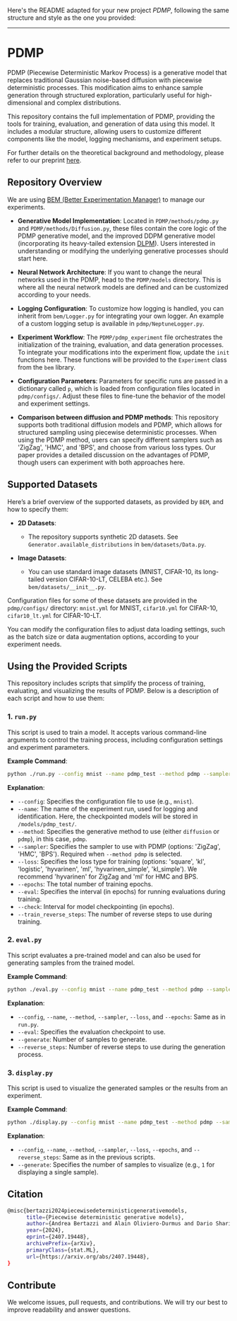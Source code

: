 Here's the README adapted for your new project *PDMP*, following the same structure and style as the one you provided:

---

# PDMP

PDMP (Piecewise Deterministic Markov Process) is a generative model that replaces traditional Gaussian noise-based diffusion with piecewise deterministic processes. This modification aims to enhance sample generation through structured exploration, particularly useful for high-dimensional and complex distributions.

This repository contains the full implementation of PDMP, providing the tools for training, evaluation, and generation of data using this model. It includes a modular structure, allowing users to customize different components like the model, logging mechanisms, and experiment setups.

For further details on the theoretical background and methodology, please refer to our preprint [here](https://arxiv.org/abs/2407.18609).

## Repository Overview

We are using [BEM (Better Experimentation Manager)](https://github.com/darioShar/bem) to manage our experiments.

- **Generative Model Implementation**: Located in `PDMP/methods/pdmp.py` and `PDMP/methods/Diffusion.py`, these files contain the core logic of the PDMP generative model, and the improved DDPM generative model (incorporating its heavy-tailed extension [DLPM](https://github.com/darioShar/DLPM)). Users interested in understanding or modifying the underlying generative processes should start here.
  
- **Neural Network Architecture**: If you want to change the neural networks used in the PDMP, head to the `PDMP/models` directory. This is where all the neural network models are defined and can be customized according to your needs.
  
- **Logging Configuration**: To customize how logging is handled, you can inherit from `bem/Logger.py` for integrating your own logger. An example of a custom logging setup is available in `pdmp/NeptuneLogger.py`.

- **Experiment Workflow**: The `PDMP/pdmp_experiment` file orchestrates the initialization of the training, evaluation, and data generation processes. To integrate your modifications into the experiment flow, update the `init` functions here. These functions will be provided to the `Experiment` class from the `bem` library.

- **Configuration Parameters**: Parameters for specific runs are passed in a dictionary called `p`, which is loaded from configuration files located in `pdmp/configs/`. Adjust these files to fine-tune the behavior of the model and experiment settings.

- **Comparison between diffusion and PDMP methods**: This repository supports both traditional diffusion models and PDMP, which allows for structured sampling using piecewise deterministic processes. When using the PDMP method, users can specify different samplers such as 'ZigZag', 'HMC', and 'BPS', and choose from various loss types. Our paper provides a detailed discussion on the advantages of PDMP, though users can experiment with both approaches here.

## Supported Datasets

Here’s a brief overview of the supported datasets, as provided by `BEM`, and how to specify them:

- **2D Datasets**: 
  - The repository supports synthetic 2D datasets. See `Generator.available_distributions` in `bem/datasets/Data.py`.

- **Image Datasets**: 
  - You can use standard image datasets (MNIST, CIFAR-10, its long-tailed version CIFAR-10-LT, CELEBA etc.). See `bem/datasets/__init__.py`.

Configuration files for some of these datasets are provided in the `pdmp/configs/` directory: `mnist.yml` for MNIST, `cifar10.yml` for CIFAR-10, `cifar10_lt.yml` for CIFAR-10-LT.
    
You can modify the configuration files to adjust data loading settings, such as the batch size or data augmentation options, according to your experiment needs.

## Using the Provided Scripts

This repository includes scripts that simplify the process of training, evaluating, and visualizing the results of PDMP. Below is a description of each script and how to use them:

### 1. `run.py`

This script is used to train a model. It accepts various command-line arguments to control the training process, including configuration settings and experiment parameters.

**Example Command**:
```bash
python ./run.py --config mnist --name pdmp_test --method pdmp --sampler ZigZag --loss hyvarinen --epochs 100 --eval 50 --check 50 --train_reverse_steps 1000
```

**Explanation**:
- `--config`: Specifies the configuration file to use (e.g., `mnist`).
- `--name`: The name of the experiment run, used for logging and identification. Here, the checkpointed models will be stored in `/models/pdmp_test/`.
- `--method`: Specifies the generative method to use (either `diffusion` or `pdmp`), in this case, `pdmp`.
- `--sampler`: Specifies the sampler to use with PDMP (options: 'ZigZag', 'HMC', 'BPS'). Required when `--method pdmp` is selected.
- `--loss`: Specifies the loss type for training (options: 'square', 'kl', 'logistic', 'hyvarinen', 'ml', 'hyvarinen_simple', 'kl_simple'). We recommend 'hyvarinen' for ZigZag and 'ml' for HMC and BPS.
- `--epochs`: The total number of training epochs.
- `--eval`: Specifies the interval (in epochs) for running evaluations during training.
- `--check`: Interval for model checkpointing (in epochs).
- `--train_reverse_steps`: The number of reverse steps to use during training.

### 2. `eval.py`

This script evaluates a pre-trained model and can also be used for generating samples from the trained model.

**Example Command**:
```bash
python ./eval.py --config mnist --name pdmp_test --method pdmp --sampler HMC --loss ml --epochs 100 --eval 100 --generate 2000 --reverse_steps 1000
```

**Explanation**:
- `--config`, `--name`, `--method`, `--sampler`, `--loss`, and `--epochs`: Same as in `run.py`.
- `--eval`: Specifies the evaluation checkpoint to use.
- `--generate`: Number of samples to generate.
- `--reverse_steps`: Number of reverse steps to use during the generation process.

### 3. `display.py`

This script is used to visualize the generated samples or the results from an experiment.

**Example Command**:
```bash
python ./display.py --config mnist --name pdmp_test --method pdmp --sampler ZigZag --loss hyvarinen --epochs 100 --reverse_steps 1000 --generate 1
```

**Explanation**:
- `--config`, `--name`, `--method`, `--sampler`, `--loss`, `--epochs`, and `--reverse_steps`: Same as in the previous scripts.
- `--generate`: Specifies the number of samples to visualize (e.g., `1` for displaying a single sample).

## Citation

```bash
@misc{bertazzi2024piecewisedeterministicgenerativemodels,
      title={Piecewise deterministic generative models}, 
      author={Andrea Bertazzi and Alain Oliviero-Durmus and Dario Shariatian and Umut Simsekli and Eric Moulines},
      year={2024},
      eprint={2407.19448},
      archivePrefix={arXiv},
      primaryClass={stat.ML},
      url={https://arxiv.org/abs/2407.19448}, 
}
```

## Contribute

We welcome issues, pull requests, and contributions. We will try our best to improve readability and answer questions.



<!-- 

# PDMP

This repository is the implementation of our Piecewise Deterministic Generative Model, as can be found [here](https://arxiv.org/abs/2407.19448)

## How to run

Open and modify ***./PDMP/config/2d_data.yml*** to configurate the run (on 2d datasets). You will find all relevant adjustable parameters. To launch an experiment, run the `./run_PDMP.py` script:

> python ./run_PDMP.py --config 2d_data --name {pdmp_experiment_name}

this will load the parameters from `./PDMP/config/2d_data.yml`, do a run, and save the results in ***./models/{pdmp_experiment_name}***. In particular, the **run** subparameters in `2d_data.yml` control the following:
* ***epochs***: number of epochs
* ***eval_freq***: number of epochs between each evaluation
* ***checkpoint_freq***: number of epochs between each model checkpoint

## Modify some parameters with command line arguments

One can pass arguments to the command line, to overwrite the configuration file's parameters for a specific run. For instance:

> python ./run_pdmp.py --config 2d_data --name tmp --noising_process pdmp --sampler BPS --reverse_steps 50 --refresh_rate 1. --epochs 100 --eval 20 --scheme splitting --loss square --logistic --kl

loads `2d_data` config file and its parameters, saves the run in `./models/tmp`, and overwrites parameters so that we: use pdmp with BPS sampler, 50 reverse steps, a refresh rate of 1., train for 100 epochs, checkpoint and evaluate every 25 epochs, use the splitting scheme as the backward scheme, and use the square loss, logistic loss and KL loss for training (we just add these losses). 

To rather use diffusion, one can run
> python ./run_PDMP.py --config 2d_data --name 2d_pdmp --epochs 100 --eval 25 --check 25 --reverse_steps 100 --noising_process diffusion


## Evaluation
The `eval_pdmp.py` script is used to evaluate models that are already trained and checkpointed thanks to the previous script. Let's look at the following command:

> python ./eval_PDMP.py --config 2d_data --name 2d_pdmp --epochs 100 --eval 25 --reverse_steps 100 --noising_process pdmp --sampler ZigZag --loss hyvarinen

This will look into the `./models/2d_pdmp` folder to find models trained with the parameters specified in `./PDMP/config/2d_data.yml` (parameters specified in the command line overwrite those specified in the config file). The script will then load corresponding models checkpointed at epochs 25, 50, ..., 100, and evaluate each of them . 

Thus pass `eval` == `epochs` in order to evaluate a single model, checkpointed at epoch `epochs`. 

## Display plots
The `display_pdmp.py` script can be used to display a plot and an animation of some generated data. It will load a model in the same fashion as the `eval_pdmp.py` script, but will always load the latest model saved with the specified parameters.
Example:

> python ./display_pdmp.py --config 2d_data --name 2d_pdmp --sampler BPS --epochs 20 --eval 20 --loss hyvarinen ml logistic --noising_process pdmp  --reverse_steps 50

Please modify lines 45 to 59 to obtain plots as desired:

```
# display plot and animation, for a specific model
anim = exp.manager.display_plots(ema_mu=None, # can specify ema rate, if such a model has been trained
                            plot_original_data=False, 
                            title=title,
                            nb_datapoints=25000, # number of points to display.
                            marker='.', # '.' marker displays pixel-wide points.
                            color='blue', # color of the points
                            xlim = (-.5, 1.5), # x-axis limits
                            ylim = (-.5, 1.5), # y-axis limits
                            alpha = 1.0,
                            )
# save animation
path = os.path.join(SAVE_ANIMATION_PATH, '_'.join([str(x) for x in run_info]))
anim.save(path + '.mp4')
print('Animation saved in {}'.format(path))
```


## Structure of the project

We will point at the most important parts of the codebase.

### Models
* The MLP model used by ZigZag and diffusion for 2D data is located in `./PDMP/models/Model.py` and corresponds to the `MLPModel` object
* The U-Net model used by ZigZag and diffusion for image data is located in `./PDMP/models/unet.py` and corresponds to the `UNetModel` object
* The Normalizing Flow models used by HMC and BPS is located in `./PDMP/models/NormalizingFlow.py` and corresponds to the `NormalizingFlowModel` object. They can be used in conjunction with a VAE, but this has not worked out very well (for the moment the vae implementation clutters the code a bit, this will be dealt with later on.)

### PDMP computations
* Look at the `./PDMP/methods/pdmp.py` file, where we define the forward, the training loss, and the backward sampling.
* Look at `get_densities_from_zigzag_output` to see how we retrieve the densities from ZigZag output. ZigZag's output is of format (B, 2*C, ...) where B is the batch size and C the number of channels of the data ($C=1$ for 2D data). The first C channels correspond to velocity=-1, the second to velocity=1. 
 -->
